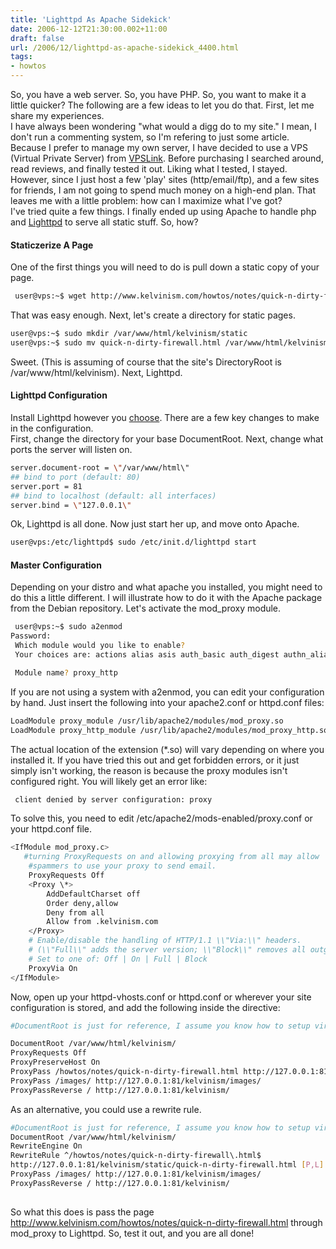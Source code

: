 ```yaml
---
title: 'Lighttpd As Apache Sidekick'
date: 2006-12-12T21:30:00.002+11:00
draft: false
url: /2006/12/lighttpd-as-apache-sidekick_4400.html
tags: 
- howtos
---
```


So, you have a web server. So, you have PHP. So, you want to make it a little quicker? The following are a few ideas to let you do that. First, let me share my experiences.  
I have always been wondering "what would a digg do to my site." I mean, I don't run a commenting system, so I'm refering to just some article. Because I prefer to manage my own server, I have decided to use a VPS (Virtual Private Server) from [VPSLink](http://www.vpslink.com/). Before purchasing I searched around, read reviews, and finally tested it out. Liking what I tested, I stayed. However, since I just host a few 'play' sites (http/email/ftp), and a few sites for friends, I am not going to spend much money on a high-end plan. That leaves me with a little problem: how can I maximize what I've got?  
I've tried quite a few things. I finally ended up using Apache to handle php and [Lighttpd](http://www.lighttpd.net/) to serve all static stuff. So, how?  

#### Staticzerize A Page

One of the first things you will need to do is pull down a static copy of your page.  
  
  
```bash
 user@vps:~$ wget http://www.kelvinism.com/howtos/notes/quick-n-dirty-firewall.html 
```

That was easy enough. Next, let's create a directory for static pages.  

```bash
user@vps:~$ sudo mkdir /var/www/html/kelvinism/static
user@vps:~$ sudo mv quick-n-dirty-firewall.html /var/www/html/kelvinism/static/ 
```

Sweet. (This is assuming of course that the site's DirectoryRoot is /var/www/html/kelvinism). Next, Lighttpd.  

#### Lighttpd Configuration

  
  
Install Lighttpd however you [choose](http://trac.lighttpd.net/trac/wiki/TutorialInstallation). There are a few key changes to make in the configuration.  
First, change the directory for your base DocumentRoot. Next, change what ports the server will listen on.  
  
  
```bash
server.document-root = \"/var/www/html\"
## bind to port (default: 80)
server.port = 81
## bind to localhost (default: all interfaces)
server.bind = \"127.0.0.1\"
```  
  
Ok, Lighttpd is all done. Now just start her up, and move onto Apache.  
  
  
```bash
user@vps:/etc/lighttpd$ sudo /etc/init.d/lighttpd start 
```  
  

#### Master Configuration

Depending on your distro and what apache you installed, you might need to do this a little different. I will illustrate how to do it with the Apache package from the Debian repository. Let's activate the mod_proxy module.  
  
  
```bash
 user@vps:~$ sudo a2enmod
Password:
 Which module would you like to enable?
 Your choices are: actions alias asis auth_basic auth_digest authn_alias authn_anon authn_dbd authn_dbm authn_default authn_file authnz_ldap authz_dbm authz_default authz_groupfile authz_host authz_owner authz_user autoindex cache cern_meta cgi cgid charset_lite dav dav_fs dav_lock dbd deflate dir disk_cache dump_io env expires ext_filter file_cache filter headers ident imagemap include info ldap log_forensic mem_cache mime mime_magic negotiation php5 proxy proxy_ajp proxy_balancer proxy_connect proxy_ftp proxy_http rewrite setenvif speling ssl status suexec unique_id userdir usertrack version vhost_alias

 Module name? proxy_http
```  
  
If you are not using a system with a2enmod, you can edit your configuration by hand. Just insert the following into your apache2.conf or httpd.conf files:  
  
  
```bash
LoadModule proxy_module /usr/lib/apache2/modules/mod_proxy.so
LoadModule proxy_http_module /usr/lib/apache2/modules/mod_proxy_http.so 
```  
  
The actual location of the extension (\*.so) will vary depending on where you installed it. If you have tried this out and get forbidden errors, or it just simply isn't working, the reason is because the proxy modules isn't configured right. You will likely get an error like:  

```bash
 client denied by server configuration: proxy 
```  
  
To solve this, you need to edit /etc/apache2/mods-enabled/proxy.conf or your httpd.conf file.  
  
  
```bash
<IfModule mod_proxy.c>
   #turning ProxyRequests on and allowing proxying from all may allow
    #spammers to use your proxy to send email.
    ProxyRequests Off
    <Proxy \*>
        AddDefaultCharset off
        Order deny,allow
        Deny from all
        Allow from .kelvinism.com
    </Proxy>
    # Enable/disable the handling of HTTP/1.1 \\"Via:\\" headers.
    # (\\"Full\\" adds the server version; \\"Block\\" removes all outgoing Via: headers)
    # Set to one of: Off | On | Full | Block
    ProxyVia On
</IfModule>

```
Now, open up your httpd-vhosts.conf or httpd.conf or wherever your site configuration is stored, and add the following inside the <virtualhost> directive:  
  
```bash
#DocumentRoot is just for reference, I assume you know how to setup virtualhosts.

DocumentRoot /var/www/html/kelvinism/
ProxyRequests Off
ProxyPreserveHost On
ProxyPass /howtos/notes/quick-n-dirty-firewall.html http://127.0.0.1:81/kelvinism/stat ic/quick-n-dirty-firewall.html 
ProxyPass /images/ http://127.0.0.1:81/kelvinism/images/ 
ProxyPassReverse / http://127.0.0.1:81/kelvinism/
```  
  
As an alternative, you could use a rewrite rule.  
  
  
```bash
#DocumentRoot is just for reference, I assume you know how to setup virtualhosts.
DocumentRoot /var/www/html/kelvinism/
RewriteEngine On
RewriteRule ^/howtos/notes/quick-n-dirty-firewall\.html$
http://127.0.0.1:81/kelvinism/static/quick-n-dirty-firewall.html [P,L]
ProxyPass /images/ http://127.0.0.1:81/kelvinism/images/
ProxyPassReverse / http://127.0.0.1:81/kelvinism/
 
```  
  
So what this does is pass the page http://www.kelvinism.com/howtos/notes/quick-n-dirty-firewall.html through mod_proxy to Lighttpd. So, test it out, and you are all done!